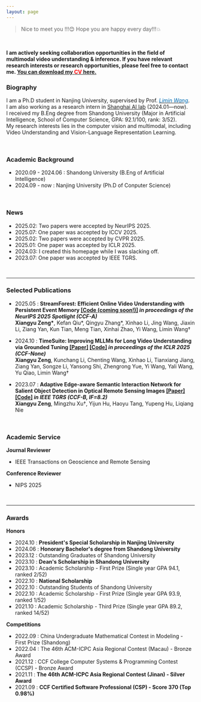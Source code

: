 ```yaml
---
layout: page
---
```


> Nice to meet you !!!😊 Hope you are happy every day!!!💥

<br> 

**I am actively seeking collaboration opportunities in the field of multimodal video understanding & inference. If you have relevant research interests or research opportunities, please feel free to contact me. [You can download my <span style="color:red">CV</span> here.](https://github.com/LanXingXuan/LanXingXuan.github.io/blob/main/CV/CV_Xiangyu_Zeng.pdf)**


### Biography

I am a Ph.D student in Nanjing University, supervised by Prof. [*<font color="#006ab1">Limin Wang</font>*](https://wanglimin.github.io/). 
<br>
I am also working as a research intern in [Shanghai AI lab](https://www.shlab.org.cn/) (2024.01—now).
<br>
I received my B.Eng degree from Shandong University (Major in Artificial Intelligence, School of Computer Science, GPA: 92.1/100, rank: 3/52). 
<br>
My research interests lies in the computer vision and multimodal, including Video Understanding and Vision-Language Representation Learning.

<br>

### Academic Background

- 2020.09 - 2024.06 : Shandong University (B.Eng of Artificial Intelligence)
- 2024.09 - now : Nanjing University (Ph.D of Conputer Science)

<br>

### News

- 2025.02: Two papers were accepted by NeurIPS 2025.
- 2025.07: One paper was accepted by ICCV 2025.
- 2025.02: Two papers were accepted by CVPR 2025.
- 2025.01: One paper was accepted by ICLR 2025.
- 2024.03: I created this homepage while I was slacking off.
- 2023.07: One paper was accepted by IEEE TGRS.

<br>

---

### Selected Publications

- 2025.05 : **StreamForest: Efficient Online Video Understanding with Persistent Event Memory [[Code (coming soon!)]]() *in proceedings of the NeurIPS 2025 Spotlight (CCF-A)*** <br>
**Xiangyu Zeng\***, Kefan Qiu*, Qingyu Zhang*, Xinhao Li, Jing Wang, Jiaxin Li, Ziang Yan, Kun Tian, Meng Tian, Xinhai Zhao, Yi Wang, Limin Wang†

- 2024.10 : **TimeSuite: Improving MLLMs for Long Video Understanding via Grounded Tuning [[Paper]](https://arxiv.org/abs/2410.19702) [[Code]](https://github.com/OpenGVLab/TimeSuite) *in proceedings of the ICLR 2025 (CCF-None)*** <br>
**Xiangyu Zeng**, Kunchang Li, Chenting Wang, Xinhao Li, Tianxiang Jiang, Ziang Yan, Songze Li, Yansong Shi, Zhengrong Yue, Yi Wang, Yali Wang, Yu Qiao, Limin Wang†

- 2023.07 : **Adaptive Edge-aware Semantic Interaction Network for Salient Object Detection in Optical Remote Sensing Images [[Paper]](https://ieeexplore.ieee.org/abstract/document/10198281/) [[Code]](https://github.com/xumingzhu989/AESINet-TGRS) *in IEEE TGRS (CCF-B, IF=8.2)*** <br>
**Xiangyu Zeng**, Mingzhu Xu†, Yijun Hu, Haoyu Tang, Yupeng Hu, Liqiang Nie

<br>

### Academic Service

 **Journal Reviewer**
- IEEE Transactions on Geoscience and Remote Sensing

 **Conference Reviewer**
- NIPS 2025

<br>

---

### Awards 

 **Honors**
- 2024.10 : **President's Special Scholarship in Nanjing University**
- 2024.06 : **Honorary Bachelor's degree from Shandong University**
- 2023.12 : Outstanding Graduates of Shandong University
- 2023.10 : **Dean's Scholarship in Shandong University**
- 2023.10 : Academic Scholarship - First Prize (Single year GPA 94.1, ranked 2/52)
- 2022.10 : **National Scholarship**
- 2022.10 : Outstanding Students of Shandong University
- 2022.10 : Academic Scholarship - First Prize (Single year GPA 93.9, ranked 1/52)
- 2021.10 : Academic Scholarship - Third Prize (Single year GPA 89.2, ranked 14/52)


**Competitions**
- 2022.09 : China Undergraduate Mathematical Contest in Modeling - First Prize (Shandong)
- 2022.04 : The 46th ACM-ICPC Asia Regional Contest (Macau) - Bronze Award
- 2021.12 : CCF College Computer Systems & Programming Contest (CCSP) - Bronze Award
- 2021.11 : **The 46th ACM-ICPC Asia Regional Contest (Jinan) - Silver Award**
- 2021.09 : **CCF Certified Software Professional (CSP) - Score 370 (Top 0.98%)**
